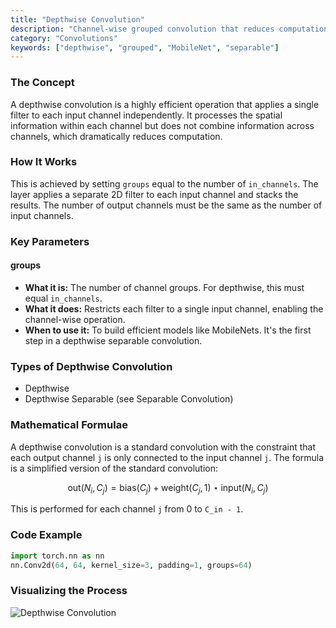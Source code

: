 ```yaml
---
title: "Depthwise Convolution"
description: "Channel-wise grouped convolution that reduces computation."
category: "Convolutions"
keywords: ["depthwise", "grouped", "MobileNet", "separable"]
---
```


### The Concept

A depthwise convolution is a highly efficient operation that applies a single filter to each input channel independently. It processes the spatial information within each channel but does not combine information across channels, which dramatically reduces computation.

### How It Works

This is achieved by setting `groups` equal to the number of `in_channels`. The layer applies a separate 2D filter to each input channel and stacks the results. The number of output channels must be the same as the number of input channels.

### Key Parameters

#### groups
- **What it is:** The number of channel groups. For depthwise, this must equal `in_channels`.
- **What it does:** Restricts each filter to a single input channel, enabling the channel-wise operation.
- **When to use it:** To build efficient models like MobileNets. It's the first step in a depthwise separable convolution.

### Types of Depthwise Convolution

- Depthwise
- Depthwise Separable (see Separable Convolution)

### Mathematical Formulae

A depthwise convolution is a standard convolution with the constraint that each output channel `j` is only connected to the input channel `j`. The formula is a simplified version of the standard convolution:

$$
\text{out}(N_i, C_j) = \text{bias}(C_j) + \text{weight}(C_j, 1) \star \text{input}(N_i, C_j)
$$

This is performed for each channel `j` from 0 to `C_in - 1`.

### Code Example

```python
import torch.nn as nn
nn.Conv2d(64, 64, kernel_size=3, padding=1, groups=64)
```

### Visualizing the Process

<img src="/assets/depthwise-convolution.svg" alt="Depthwise Convolution" class="w-full h-auto mx-auto bg-muted/30 rounded-md p-4" />
